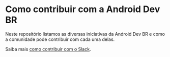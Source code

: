 # Como contribuir com a Android Dev BR
Neste repositório listamos as  diversas iniciativas da Android Dev BR e como a comunidade pode contribuir com cada uma delas.

Saiba mais [como contribuir com o Slack](/como-contribuir/slack.md).
